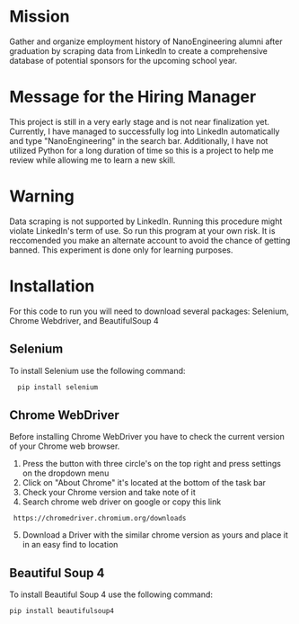 # Mission
Gather and organize employment history of NanoEngineering alumni after graduation by scraping data from LinkedIn to create a comprehensive database of potential sponsors for the upcoming school year. 

# Message for the Hiring Manager
This project is still in a very early stage and is not near finalization yet. Currently, I have managed to successfully log into LinkedIn automatically and type "NanoEngineering" in the search bar. Additionally, I have not utilized Python for a long duration of time so this is a project to help me review while allowing me to learn a new skill.


# Warning
Data scraping is not supported by LinkedIn. Running this procedure might violate LinkedIn's term of use. So run this program at your own risk. It is reccomended you make an alternate account to avoid the chance of getting banned. This experiment is done only for learning purposes.

# Installation
For this code to run you will need to download several packages: Selenium, Chrome Webdriver, and BeautifulSoup 4

## Selenium

To install Selenium use the following command:
 ```bash
   pip install selenium
   ```
## Chrome WebDriver
Before installing Chrome WebDriver you have to check the current version of your Chrome web browser.
1. Press the button with three circle's on the top right and press settings on the dropdown menu
2. Click on "About Chrome" it's located at the bottom of the task bar
3. Check your Chrome version and take note of it
4. Search chrome web driver on google or copy this link
```
 https://chromedriver.chromium.org/downloads
   ```
5. Download a Driver with the similar chrome version as yours and place it in an easy find to location

## Beautiful Soup 4 
To install Beautiful Soup 4 use the following command:
 ```bash
 pip install beautifulsoup4
  ```
   
